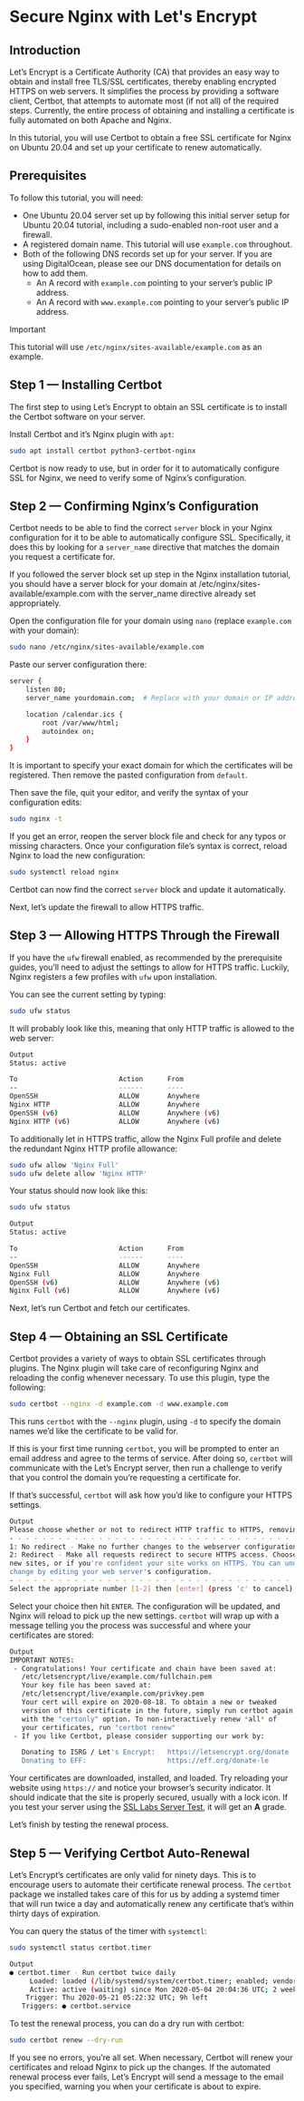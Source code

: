# Secure Nginx with Let's Encrypt

## Introduction

Let’s Encrypt is a Certificate Authority (CA) that provides an easy way to obtain and install free TLS/SSL certificates, thereby enabling encrypted HTTPS on web servers. It simplifies the process by providing a software client, Certbot, that attempts to automate most (if not all) of the required steps. Currently, the entire process of obtaining and installing a certificate is fully automated on both Apache and Nginx.

In this tutorial, you will use Certbot to obtain a free SSL certificate for Nginx on Ubuntu 20.04 and set up your certificate to renew automatically.

## Prerequisites

To follow this tutorial, you will need:

- One Ubuntu 20.04 server set up by following this initial server setup for Ubuntu 20.04 tutorial, including a sudo-enabled non-root user and a firewall.
- A registered domain name. This tutorial will use `example.com` throughout.
- Both of the following DNS records set up for your server. If you are using DigitalOcean, please see our DNS documentation for details on how to add them.
  - An A record with `example.com` pointing to your server’s public IP address.
  - An A record with `www.example.com` pointing to your server’s public IP address.

> [!IMPORTANT]
> This tutorial will use `/etc/nginx/sites-available/example.com` as an example.

## Step 1 — Installing Certbot

The first step to using Let’s Encrypt to obtain an SSL certificate is to install the Certbot software on your server.

Install Certbot and it’s Nginx plugin with `apt`:

```bash
sudo apt install certbot python3-certbot-nginx
```

Certbot is now ready to use, but in order for it to automatically configure SSL for Nginx, we need to verify some of Nginx’s configuration.

## Step 2 — Confirming Nginx’s Configuration

Certbot needs to be able to find the correct `server` block in your Nginx configuration for it to be able to automatically configure SSL. Specifically, it does this by looking for a `server_name` directive that matches the domain you request a certificate for.

If you followed the server block set up step in the Nginx installation tutorial, you should have a server block for your domain at /etc/nginx/sites-available/example.com with the server_name directive already set appropriately.

Open the configuration file for your domain using `nano` (replace `example.com` with your domain):

```bash
sudo nano /etc/nginx/sites-available/example.com
```

Paste our server configuration there:

```bash
server {
    listen 80;
    server_name yourdomain.com;  # Replace with your domain or IP address

    location /calendar.ics {
        root /var/www/html;
        autoindex on;
    }
}
```

It is important to specify your exact domain for which the certificates will be registered. Then remove the pasted configuration from `default`.

Then save the file, quit your editor, and verify the syntax of your configuration edits:

```bash
sudo nginx -t
```

If you get an error, reopen the server block file and check for any typos or missing characters. Once your configuration file’s syntax is correct, reload Nginx to load the new configuration:

```bash
sudo systemctl reload nginx
```

Certbot can now find the correct `server` block and update it automatically.

Next, let’s update the firewall to allow HTTPS traffic.

## Step 3 — Allowing HTTPS Through the Firewall

If you have the `ufw` firewall enabled, as recommended by the prerequisite guides, you’ll need to adjust the settings to allow for HTTPS traffic. Luckily, Nginx registers a few profiles with `ufw` upon installation.

You can see the current setting by typing:

```bash
sudo ufw status
```

It will probably look like this, meaning that only HTTP traffic is allowed to the web server:

```bash
Output
Status: active

To                         Action      From
--                         ------      ----
OpenSSH                    ALLOW       Anywhere
Nginx HTTP                 ALLOW       Anywhere
OpenSSH (v6)               ALLOW       Anywhere (v6)
Nginx HTTP (v6)            ALLOW       Anywhere (v6)
```

To additionally let in HTTPS traffic, allow the Nginx Full profile and delete the redundant Nginx HTTP profile allowance:

```bash
sudo ufw allow 'Nginx Full'
sudo ufw delete allow 'Nginx HTTP'
```

Your status should now look like this:

```bash
sudo ufw status
```

```bash
Output
Status: active

To                         Action      From
--                         ------      ----
OpenSSH                    ALLOW       Anywhere
Nginx Full                 ALLOW       Anywhere
OpenSSH (v6)               ALLOW       Anywhere (v6)
Nginx Full (v6)            ALLOW       Anywhere (v6)
```

Next, let’s run Certbot and fetch our certificates.

## Step 4 — Obtaining an SSL Certificate

Certbot provides a variety of ways to obtain SSL certificates through plugins. The Nginx plugin will take care of reconfiguring Nginx and reloading the config whenever necessary. To use this plugin, type the following:

```bash
sudo certbot --nginx -d example.com -d www.example.com
```

This runs `certbot` with the `--nginx` plugin, using `-d` to specify the domain names we’d like the certificate to be valid for.

If this is your first time running `certbot`, you will be prompted to enter an email address and agree to the terms of service. After doing so, `certbot` will communicate with the Let’s Encrypt server, then run a challenge to verify that you control the domain you’re requesting a certificate for.

If that’s successful, `certbot` will ask how you’d like to configure your HTTPS settings.

```bash
Output
Please choose whether or not to redirect HTTP traffic to HTTPS, removing HTTP access.
- - - - - - - - - - - - - - - - - - - - - - - - - - - - - - - - - - - - - - - -
1: No redirect - Make no further changes to the webserver configuration.
2: Redirect - Make all requests redirect to secure HTTPS access. Choose this for
new sites, or if you're confident your site works on HTTPS. You can undo this
change by editing your web server's configuration.
- - - - - - - - - - - - - - - - - - - - - - - - - - - - - - - - - - - - - - - -
Select the appropriate number [1-2] then [enter] (press 'c' to cancel):
```

Select your choice then hit `ENTER`. The configuration will be updated, and Nginx will reload to pick up the new settings. `certbot` will wrap up with a message telling you the process was successful and where your certificates are stored:

```bash
Output
IMPORTANT NOTES:
 - Congratulations! Your certificate and chain have been saved at:
   /etc/letsencrypt/live/example.com/fullchain.pem
   Your key file has been saved at:
   /etc/letsencrypt/live/example.com/privkey.pem
   Your cert will expire on 2020-08-18. To obtain a new or tweaked
   version of this certificate in the future, simply run certbot again
   with the "certonly" option. To non-interactively renew *all* of
   your certificates, run "certbot renew"
 - If you like Certbot, please consider supporting our work by:

   Donating to ISRG / Let's Encrypt:   https://letsencrypt.org/donate
   Donating to EFF:                    https://eff.org/donate-le
```

Your certificates are downloaded, installed, and loaded. Try reloading your website using `https://` and notice your browser’s security indicator. It should indicate that the site is properly secured, usually with a lock icon. If you test your server using the [SSL Labs Server Test](https://www.ssllabs.com/ssltest/), it will get an **A** grade.

Let’s finish by testing the renewal process.

## Step 5 — Verifying Certbot Auto-Renewal

Let’s Encrypt’s certificates are only valid for ninety days. This is to encourage users to automate their certificate renewal process. The `certbot` package we installed takes care of this for us by adding a systemd timer that will run twice a day and automatically renew any certificate that’s within thirty days of expiration.

You can query the status of the timer with `systemctl`:

```bash
sudo systemctl status certbot.timer
```

```bash
Output
● certbot.timer - Run certbot twice daily
     Loaded: loaded (/lib/systemd/system/certbot.timer; enabled; vendor preset: enabled)
     Active: active (waiting) since Mon 2020-05-04 20:04:36 UTC; 2 weeks 1 days ago
    Trigger: Thu 2020-05-21 05:22:32 UTC; 9h left
   Triggers: ● certbot.service
```

To test the renewal process, you can do a dry run with certbot:

```bash
sudo certbot renew --dry-run
```

If you see no errors, you’re all set. When necessary, Certbot will renew your certificates and reload Nginx to pick up the changes. If the automated renewal process ever fails, Let’s Encrypt will send a message to the email you specified, warning you when your certificate is about to expire.
